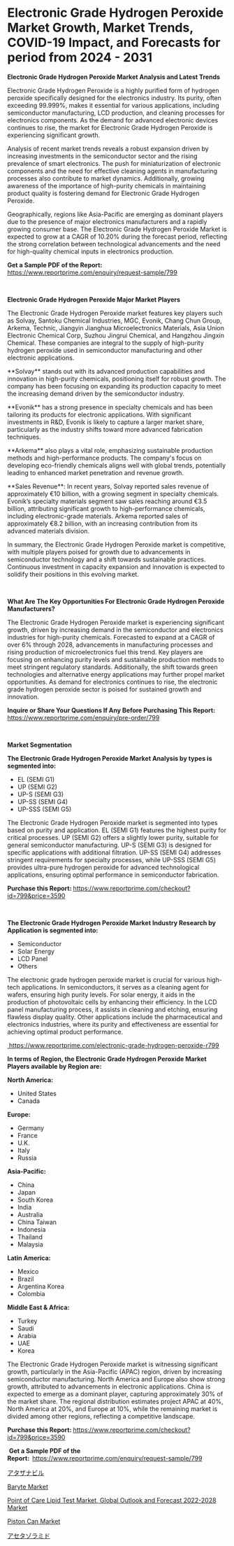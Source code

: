 <p><h1>Electronic Grade Hydrogen Peroxide Market Growth, Market Trends, COVID-19 Impact, and Forecasts for period from 2024 - 2031</h1></p><p><strong>Electronic Grade Hydrogen Peroxide Market Analysis and Latest Trends</strong></p>
<p><p>Electronic Grade Hydrogen Peroxide is a highly purified form of hydrogen peroxide specifically designed for the electronics industry. Its purity, often exceeding 99.999%, makes it essential for various applications, including semiconductor manufacturing, LCD production, and cleaning processes for electronics components. As the demand for advanced electronic devices continues to rise, the market for Electronic Grade Hydrogen Peroxide is experiencing significant growth.</p><p>Analysis of recent market trends reveals a robust expansion driven by increasing investments in the semiconductor sector and the rising prevalence of smart electronics. The push for miniaturization of electronic components and the need for effective cleaning agents in manufacturing processes also contribute to market dynamics. Additionally, growing awareness of the importance of high-purity chemicals in maintaining product quality is fostering demand for Electronic Grade Hydrogen Peroxide.</p><p>Geographically, regions like Asia-Pacific are emerging as dominant players due to the presence of major electronics manufacturers and a rapidly growing consumer base. The Electronic Grade Hydrogen Peroxide Market is expected to grow at a CAGR of 10.20% during the forecast period, reflecting the strong correlation between technological advancements and the need for high-quality chemical inputs in electronics production.</p></p>
<p><strong>Get a Sample PDF of the Report:&nbsp;</strong> <a href="https://www.reportprime.com/enquiry/request-sample/799">https://www.reportprime.com/enquiry/request-sample/799</a></p>
<p>&nbsp;</p>
<p><strong>Electronic Grade Hydrogen Peroxide Major Market Players</strong></p>
<p><p>The Electronic Grade Hydrogen Peroxide market features key players such as Solvay, Santoku Chemical Industries, MGC, Evonik, Chang Chun Group, Arkema, Technic, Jiangyin Jianghua Microelectronics Materials, Asia Union Electronic Chemical Corp, Suzhou Jingrui Chemical, and Hangzhou Jingxin Chemical. These companies are integral to the supply of high-purity hydrogen peroxide used in semiconductor manufacturing and other electronic applications.</p><p>**Solvay** stands out with its advanced production capabilities and innovation in high-purity chemicals, positioning itself for robust growth. The company has been focusing on expanding its production capacity to meet the increasing demand driven by the semiconductor industry.</p><p>**Evonik** has a strong presence in specialty chemicals and has been tailoring its products for electronic applications. With significant investments in R&D, Evonik is likely to capture a larger market share, particularly as the industry shifts toward more advanced fabrication techniques.</p><p>**Arkema** also plays a vital role, emphasizing sustainable production methods and high-performance products. The company's focus on developing eco-friendly chemicals aligns well with global trends, potentially leading to enhanced market penetration and revenue growth.</p><p>**Sales Revenue**: In recent years, Solvay reported sales revenue of approximately €10 billion, with a growing segment in specialty chemicals. Evonik’s specialty materials segment saw sales reaching around €3.5 billion, attributing significant growth to high-performance chemicals, including electronic-grade materials. Arkema reported sales of approximately €8.2 billion, with an increasing contribution from its advanced materials division.</p><p>In summary, the Electronic Grade Hydrogen Peroxide market is competitive, with multiple players poised for growth due to advancements in semiconductor technology and a shift towards sustainable practices. Continuous investment in capacity expansion and innovation is expected to solidify their positions in this evolving market.</p></p>
<p>&nbsp;</p>
<p><strong>What Are The Key Opportunities For Electronic Grade Hydrogen Peroxide Manufacturers?</strong></p>
<p><p>The Electronic Grade Hydrogen Peroxide market is experiencing significant growth, driven by increasing demand in the semiconductor and electronics industries for high-purity chemicals. Forecasted to expand at a CAGR of over 6% through 2028, advancements in manufacturing processes and rising production of microelectronics fuel this trend. Key players are focusing on enhancing purity levels and sustainable production methods to meet stringent regulatory standards. Additionally, the shift towards green technologies and alternative energy applications may further propel market opportunities. As demand for electronics continues to rise, the electronic grade hydrogen peroxide sector is poised for sustained growth and innovation.</p></p>
<p><strong>Inquire or Share Your Questions If Any Before Purchasing This Report:</strong> <a href="https://www.reportprime.com/enquiry/pre-order/799">https://www.reportprime.com/enquiry/pre-order/799</a></p>
<p>&nbsp;</p>
<p><strong>Market Segmentation</strong></p>
<p><strong>The Electronic Grade Hydrogen Peroxide Market Analysis by types is segmented into:</strong></p>
<p><ul><li>EL (SEMI G1)</li><li>UP (SEMI G2)</li><li>UP-S (SEMI G3)</li><li>UP-SS (SEMI G4)</li><li>UP-SSS (SEMI G5)</li></ul></p>
<p><p>The Electronic Grade Hydrogen Peroxide market is segmented into types based on purity and application. EL (SEMI G1) features the highest purity for critical processes. UP (SEMI G2) offers a slightly lower purity, suitable for general semiconductor manufacturing. UP-S (SEMI G3) is designed for specific applications with additional filtration. UP-SS (SEMI G4) addresses stringent requirements for specialty processes, while UP-SSS (SEMI G5) provides ultra-pure hydrogen peroxide for advanced technological applications, ensuring optimal performance in semiconductor fabrication.</p></p>
<p><strong>Purchase this Report:&nbsp;</strong><a href="https://www.reportprime.com/checkout?id=799&price=3590">https://www.reportprime.com/checkout?id=799&price=3590</a></p>
<p>&nbsp;</p>
<p><strong>The Electronic Grade Hydrogen Peroxide Market Industry Research by Application is segmented into:</strong></p>
<p><ul><li>Semiconductor</li><li>Solar Energy</li><li>LCD Panel</li><li>Others</li></ul></p>
<p><p>The electronic grade hydrogen peroxide market is crucial for various high-tech applications. In semiconductors, it serves as a cleaning agent for wafers, ensuring high purity levels. For solar energy, it aids in the production of photovoltaic cells by enhancing their efficiency. In the LCD panel manufacturing process, it assists in cleaning and etching, ensuring flawless display quality. Other applications include the pharmaceutical and electronics industries, where its purity and effectiveness are essential for achieving optimal product performance.</p></p>
<p><a href="https://www.reportprime.com/electronic-grade-hydrogen-peroxide-r799">&nbsp;https://www.reportprime.com/electronic-grade-hydrogen-peroxide-r799</a></p>
<p><strong>In terms of Region, the Electronic Grade Hydrogen Peroxide Market Players available by Region are:</strong></p>
<p>
    <p> <strong> North America: </strong>
        <ul>
            <li>United States</li>
            <li>Canada</li>
        </ul>
        </p> 
    <p> <strong> Europe: </strong>
        <ul>
            <li>Germany</li>
            <li>France</li>
            <li>U.K.</li>
            <li>Italy</li>
            <li>Russia</li>
        </ul>
        </p> 
    <p> <strong> Asia-Pacific: </strong>
        <ul>
            <li>China</li>
            <li>Japan</li>
            <li>South Korea</li>
            <li>India</li>
            <li>Australia</li>
            <li>China Taiwan</li>
            <li>Indonesia</li>
            <li>Thailand</li>
            <li>Malaysia</li>
        </ul>
        </p> 
    <p> <strong> Latin America: </strong>
        <ul>
            <li>Mexico</li>
            <li>Brazil</li>
            <li>Argentina Korea</li>
            <li>Colombia</li>
        </ul>
        </p> 
    <p> <strong> Middle East & Africa: </strong>
        <ul>
            <li>Turkey</li>
            <li>Saudi</li>
            <li>Arabia</li>
            <li>UAE</li>
            <li>Korea</li>
        </ul>
    </p>
    </p>
<p><p>The Electronic Grade Hydrogen Peroxide market is witnessing significant growth, particularly in the Asia-Pacific (APAC) region, driven by increasing semiconductor manufacturing. North America and Europe also show strong growth, attributed to advancements in electronic applications. China is expected to emerge as a dominant player, capturing approximately 30% of the market share. The regional distribution estimates project APAC at 40%, North America at 20%, and Europe at 10%, while the remaining market is divided among other regions, reflecting a competitive landscape.</p></p>
<p><strong>Purchase this Report: </strong><a href="https://www.reportprime.com/checkout?id=799&price=3590">https://www.reportprime.com/checkout?id=799&price=3590</a></p>
<p>&nbsp;<strong>Get a Sample PDF of the Report:&nbsp;&nbsp;</strong><a href="https://www.reportprime.com/enquiry/request-sample/799">https://www.reportprime.com/enquiry/request-sample/799</a></p>
<p><strong></strong></p>
<p><p><a href="https://medium.com/@vadkqfca47/%E3%82%A2%E3%82%BF%E3%82%B6%E3%83%8A%E3%83%93%E3%83%AB%E5%B8%82%E5%A0%B4%E8%A6%8F%E6%A8%A1-%E6%88%90%E9%95%B7-%E5%8F%8A%E3%81%B3%E5%B8%82%E5%A0%B4%E3%82%BB%E3%82%B0%E3%83%A1%E3%83%B3%E3%83%86%E3%83%BC%E3%82%B7%E3%83%A7%E3%83%B3%E3%81%A8%E5%9C%B0%E5%9F%9F%E6%B4%9E%E5%AF%9F%E3%81%AB%E3%82%88%E3%82%8B%E6%A5%AD%E7%95%8C%E5%88%86%E6%9E%90-2031%E5%B9%B4%E3%81%BE%E3%81%A7%E3%81%AE%E4%BA%88%E6%B8%AC-c147da22a4c9">アタザナビル</a></p><p><a href="https://medium.com/@howelllesch2023/baryte-industry-forecast-market-shifts-and-strategic-imperatives-2024-2031-73cb34087abe">Baryte Market</a></p><p><a href="https://www.linkedin.com/pulse/global-point-care-lipid-test-market-outlook-forecast-2022-2028-lexaf?trackingId=CAQt%2F1G%2BT%2BicuMfqvpcoJQ%3D%3D">Point of Care Lipid Test Market, Global Outlook and Forecast 2022-2028 Market</a></p><p><a href="https://medium.com/@howelllesch2023/piston-can-market-outlook-market-share-analysis-growth-trends-market-forecasts-2024-2031-8b0bd54ffa71">Piston Can Market</a></p><p><a href="https://medium.com/@giygjksk10/%E3%82%A2%E3%82%BB%E3%82%BF%E3%82%BE%E3%83%A9%E3%83%9F%E3%83%89%E5%B8%82%E5%A0%B4%E8%A6%8F%E6%A8%A1-%E6%88%90%E9%95%B7%E5%8B%95%E5%90%91-%E7%B5%B1%E8%A8%88%E3%81%8A%E3%82%88%E3%81%B3%E4%BA%88%E6%B8%AC-2024%E5%B9%B4-2031%E5%B9%B4-1e7fc8cf0da6">アセタゾラミド</a></p></p>